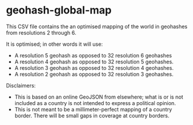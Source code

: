 # geohash-global-map
This CSV file contains the an optimised mapping of the world in geohashes from resolutions 2 through 6.

It is optimised; in other words it will use:

* A resolution 5 geohash as opposed to 32 resolution 6 geohashes
* A resolution 4 geohash as opposed to 32 resolution 5 geohashes.
* A resolution 3 geohash as opposed to 32 resolution 4 geohashes.  
* A resolution 2 geohash as opposed to 32 resolution 3 geohashes.

Disclaimers:

* This is based on an online GeoJSON from elsewhere; what is or is not included as a country is not intended to express a political opinion.
* This is not meant to be a millimeter-perfect mapping of a country border. There will be small gaps in coverage at country borders.
